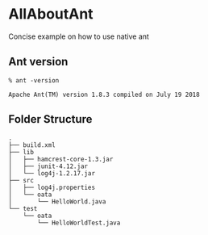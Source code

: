 # AllAboutAnt
Concise example on how to use native ant

## Ant version

```
% ant -version

Apache Ant(TM) version 1.8.3 compiled on July 19 2018
```

## Folder Structure
```
.
├── build.xml
├── lib
│   ├── hamcrest-core-1.3.jar
│   ├── junit-4.12.jar
│   └── log4j-1.2.17.jar
├── src
│   ├── log4j.properties
│   └── oata
│       └── HelloWorld.java
└── test
    └── oata
        └── HelloWorldTest.java
```

